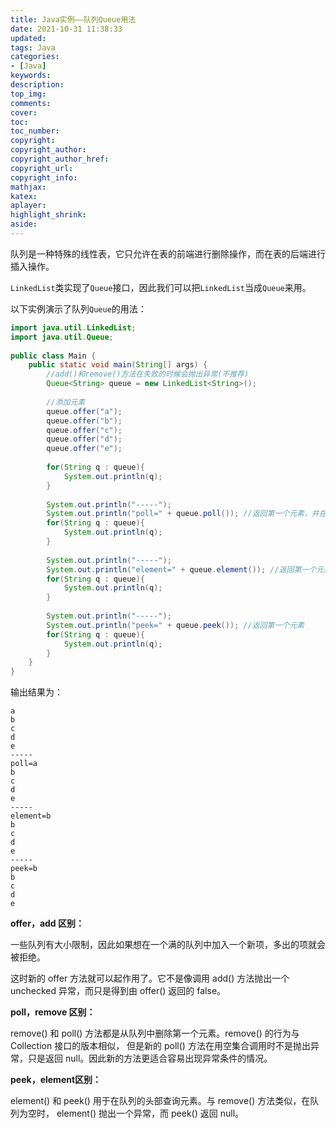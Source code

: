 ```yaml
---
title: Java实例——队列Queue用法
date: 2021-10-31 11:38:33
updated:
tags: Java
categories:
- [Java]
keywords: 
description:
top_img:
comments:
cover:
toc:
toc_number:
copyright:
copyright_author:
copyright_author_href:
copyright_url:
copyright_info:
mathjax:
katex:
aplayer:
highlight_shrink:
aside:
---
```


队列是一种特殊的线性表，它只允许在表的前端进行删除操作，而在表的后端进行插入操作。

``LinkedList``类实现了``Queue``接口，因此我们可以把``LinkedList``当成``Queue``来用。

以下实例演示了队列`Queue`的用法：

```java
import java.util.LinkedList;
import java.util.Queue;
 
public class Main {
    public static void main(String[] args) {
        //add()和remove()方法在失败的时候会抛出异常(不推荐)
        Queue<String> queue = new LinkedList<String>();
        
        //添加元素
        queue.offer("a");
        queue.offer("b");
        queue.offer("c");
        queue.offer("d");
        queue.offer("e");
        
        for(String q : queue){
            System.out.println(q);
        }
        
        System.out.println("-----");
        System.out.println("poll=" + queue.poll()); //返回第一个元素，并在队列中删除
        for(String q : queue){
            System.out.println(q);
        }
        
        System.out.println("-----");
        System.out.println("element=" + queue.element()); //返回第一个元素 
        for(String q : queue){
            System.out.println(q);
        }
        
        System.out.println("-----");
        System.out.println("peek=" + queue.peek()); //返回第一个元素 
        for(String q : queue){
            System.out.println(q);
        }
    }
}
```

输出结果为：

```
a
b
c
d
e
-----
poll=a
b
c
d
e
-----
element=b
b
c
d
e
-----
peek=b
b
c
d
e
```

**offer，add 区别：**

一些队列有大小限制，因此如果想在一个满的队列中加入一个新项，多出的项就会被拒绝。

这时新的 offer 方法就可以起作用了。它不是像调用 add() 方法抛出一个 unchecked 异常，而只是得到由 offer() 返回的 false。

**poll，remove 区别：**

remove() 和 poll() 方法都是从队列中删除第一个元素。remove() 的行为与 Collection 接口的版本相似， 但是新的 poll() 方法在用空集合调用时不是抛出异常，只是返回 null。因此新的方法更适合容易出现异常条件的情况。

**peek，element区别：**

element() 和 peek() 用于在队列的头部查询元素。与 remove() 方法类似，在队列为空时， element() 抛出一个异常，而 peek() 返回 null。